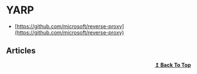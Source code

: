 # YARP
- [https://github.com/microsoft/reverse-proxy](https://github.com/microsoft/reverse-proxy)

## Articles


<div align="right">
  <b><a href="#contents">↥ Back To Top</a></b>
</div>
 